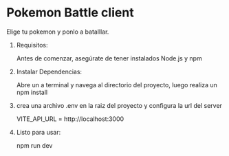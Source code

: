 # Pokemon Battle client

Elige tu pokemon y ponlo a batalllar.

1. Requisitos:

    Antes de comenzar, asegúrate de tener instalados Node.js y npm


2. Instalar Dependencias:

    Abre un a terminal y navega al directorio del proyecto, luego realiza un npm install


3. crea una archivo .env en la raiz del proyecto y configura la url del server

    VITE_API_URL = http://localhost:3000


4. Listo para usar:

    npm run dev


